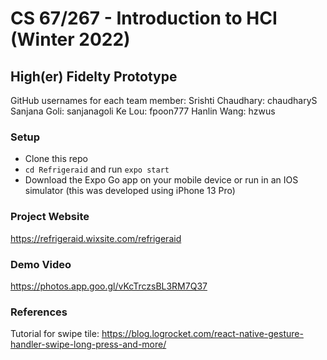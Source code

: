 # CS 67/267 - Introduction to HCI (Winter 2022) 
## High(er) Fidelty Prototype

GitHub usernames for each team member:
Srishti Chaudhary: chaudharyS
Sanjana Goli: sanjanagoli
Ke Lou: fpoon777
Hanlin Wang: hzwus

### Setup
* Clone this repo
* `cd Refrigeraid` and run `expo start`
* Download the Expo Go app on your mobile device or run in an IOS simulator (this was developed using iPhone 13 Pro)

### Project Website
https://refrigeraid.wixsite.com/refrigeraid

### Demo Video
https://photos.app.goo.gl/vKcTrczsBL3RM7Q37

### References
Tutorial for swipe tile: https://blog.logrocket.com/react-native-gesture-handler-swipe-long-press-and-more/

